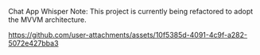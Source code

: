 Chat App Whisper
Note: This project is currently being refactored to adopt the MVVM architecture.

https://github.com/user-attachments/assets/10f5385d-4091-4c9f-a282-5072e427bba3

